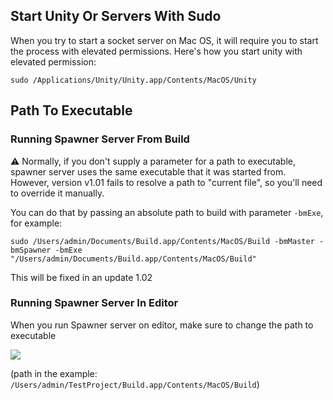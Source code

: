 ## Start Unity Or Servers With Sudo

When you try to start a socket server on Mac OS, it will require you to start the process with elevated permissions. Here's how you start unity with elevated permission:

`sudo /Applications/Unity/Unity.app/Contents/MacOS/Unity`

## Path To Executable

### Running Spawner Server From Build

:warning: Normally, if you don't supply a parameter for a path to executable, spawner server uses the same executable that it was started from. However, version v1.01 fails to resolve a path to "current file", so you'll need to override it manually. 

You can do that by passing an absolute path to build with parameter `-bmExe`, for example:

`sudo /Users/admin/Documents/Build.app/Contents/MacOS/Build -bmMaster -bmSpawner -bmExe "/Users/admin/Documents/Build.app/Contents/MacOS/Build"`

This will be fixed in an update 1.02

### Running Spawner Server In Editor

When you run Spawner server on editor, make sure to change the path to executable

![](http://i.imgur.com/UfsGuuC.png)

(path in the example: `/Users/admin/TestProject/Build.app/Contents/MacOS/Build`)